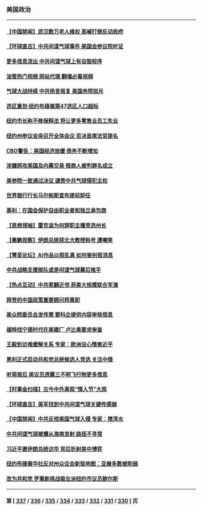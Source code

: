 ### 美国政治
---
#### [【中国禁闻】武汉数万老人维权 高喊打倒反动政府](../../pages/ncid1078159/n13930677.md?02161645) 
#### [【环球直击】中共间谍气球事件 美国会参议院听证](../../pages/ncid1078159/n13930672.md?02161645) 
#### [更多信息流出 中共间谍气球上有自毁程序](../../pages/ncid1078159/n13930827.md?02161645) 
#### [油管热门视频 网站代理 翻墙必看视频](http://138.2.39.72:81/youtube.html?epic-marker?02161645)
#### [气球大战持续 中共扬言报复 美国务院驳斥](../../pages/ncid1078159/n13930795.md?02161645) 
#### [选区重划 纽约布碌崙第47选区人口超标](../../pages/ncid1078159/n13930935.md?02161645) 
#### [纽约市长称不修保释法 将让更多零售业员工失业](../../pages/ncid1078159/n13930905.md?02161645) 
#### [纽约州参议会突召开全体会议 否决首席法官提名](../../pages/ncid1078159/n13930871.md?02161645) 
#### [CBO警告：美国经济放缓 债务不断增加](../../pages/ncid1078159/n13930813.md?02161645) 
#### [涉嫌网攻美国及内幕交易 俄商人被判罪名成立](../../pages/ncid1078159/n13930711.md?02161645) 
#### [美参院一致通过决议 谴责中共气球侵犯主权](../../pages/ncid1078159/n13930663.md?02161645) 
#### [世界银行行长马尔帕斯宣布提前卸任](../../pages/ncid1078159/n13930635.md?02161645) 
#### [基利：在国会保护自由职业者和独立承包商](../../pages/ncid1078159/n13930766.md?02161645) 
#### [【思想领袖】雷克谈为何辞职主播竞选州长](../../pages/ncid1078159/n13901127.md?02161645) 
#### [【秦鹏观察】伊朗总统获北大教授称号 遭嘲笑](../../pages/ncid1078159/n13930695.md?02161645) 
#### [【菁英论坛】AI作品以假乱真 如何鉴别假消息](../../pages/ncid1078159/n13930682.md?02161645) 
#### [中共战略支援部队或是间谍气球幕后推手](../../pages/ncid1078159/n13930666.md?02161645) 
#### [【热点互动】中共惹翻近邻 菲美大规模联合军演](../../pages/ncid1078159/n13930690.md?02161645) 
#### [拜登的中国政策重要顾问将离职](../../pages/ncid1078159/n13930636.md?02161645) 
#### [美众院委员会发传票 要科企提供内容审核信息](../../pages/ncid1078159/n13930600.md?02161645) 
#### [福特找宁德时代在美建厂 卢比奥要求审查](../../pages/ncid1078159/n13930626.md?02161645) 
#### [王毅到访难缓解关系 专家：欧洲没心情套近乎](../../pages/ncid1078159/n13930533.md?02161645) 
#### [黑利正式启动共和党总统候选人竞选 关注中俄](../../pages/ncid1078159/n13930536.md?02161645) 
#### [听简报后 美议员透露三不明飞行物更多信息](../../pages/ncid1078159/n13930580.md?02161645) 
#### [【时事金扫描】古今中外真假“情人节”大观](../../pages/ncid1078159/n13930492.md?02161645) 
#### [【环球直击】美军找到中共间谍气球关键传感器](../../pages/ncid1078159/n13929901.md?02161645) 
#### [【中国禁闻】中共反控美国气球入侵 专家：搅浑水](../../pages/ncid1078159/n13929898.md?02161645) 
#### [中共间谍气球被爆从海南发射 路径不寻常](../../pages/ncid1078159/n13930120.md?02161645) 
#### [习近平邀伊朗总统访华 背后折射美中博弈](../../pages/ncid1078159/n13929854.md?02161645) 
#### [纽约布碌崙华社反对州众议会新版地图：亚裔多数被削弱](../../pages/ncid1078159/n13930006.md?02161645) 
#### [改为共和党 罗秉新挑战极左派纽约市议员鲍尔斯](../../pages/ncid1078159/n13930101.md?02161645) 

---
#### 第 [ [337](./337.md?02161645) / [336](./336.md?02161645) / [335](./335.md?02161645) / [334](./334.md?02161645) / [333](./333.md?02161645) / [332](./332.md?02161645) / [331](./331.md?02161645) / [330](./330.md?02161645) ] 页
